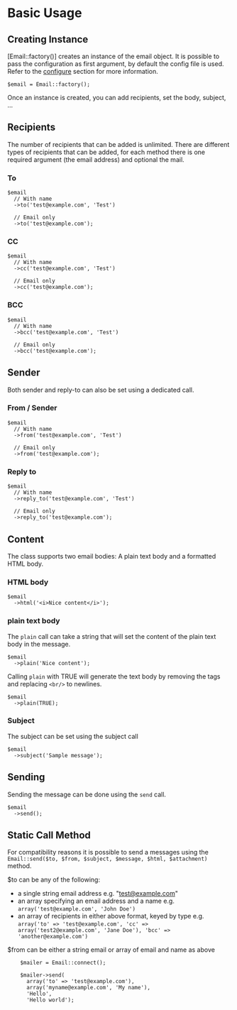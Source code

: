 # Basic Usage

## Creating Instance

[Email::factory()] creates an instance of the email object. It is possible to pass the configuration as first argument, by default the config file is used.
Refer to the [configure](config) section for more information.

~~~
$email = Email::factory();
~~~

Once an instance is created, you can add recipients, set the body, subject, ...

## Recipients

The number of recipients that can be added is unlimited. There are different types of recipients that can be added, for each method there is one required argument (the email address) and optional the mail.

### To
~~~
$email
  // With name
  ->to('test@example.com', 'Test')

  // Email only
  ->to('test@example.com');
~~~

### CC
~~~
$email
  // With name
  ->cc('test@example.com', 'Test')

  // Email only
  ->cc('test@example.com');
~~~

### BCC
~~~
$email
  // With name
  ->bcc('test@example.com', 'Test')

  // Email only
  ->bcc('test@example.com');
~~~

## Sender

Both sender and reply-to can also be set using a dedicated call.

### From / Sender
~~~
$email
  // With name
  ->from('test@example.com', 'Test')

  // Email only
  ->from('test@example.com');
~~~

### Reply to
~~~
$email
  // With name
  ->reply_to('test@example.com', 'Test')

  // Email only
  ->reply_to('test@example.com');
~~~

## Content

The class supports two email bodies: A plain text body and a formatted HTML body.

### HTML body
~~~
$email
  ->html('<i>Nice content</i>');
~~~

### plain text body
The `plain` call can take a string that will set the content of the plain text body in the message.
~~~
$email
  ->plain('Nice content');
~~~
Calling `plain` with TRUE will generate the text body by removing the tags and replacing `<br/>` to newlines.
~~~
$email
  ->plain(TRUE);
~~~

### Subject
The subject can be set using the subject call
~~~
$email
  ->subject('Sample message');
~~~

## Sending
Sending the message can be done using the `send` call.
~~~
$email
  ->send();
~~~


## Static Call Method

For compatibility reasons it is possible to send a messages using the `Email::send($to, $from, $subject, $message, $html, $attachment)` method.

$to can be any of the following:

*  a single string email address e.g. "test@example.com"
*  an array specifying an email address and a name e.g. `array('test@example.com', 'John Doe')`
*  an array of recipients in either above format, keyed by type e.g. `array('to' => 'test@example.com', 'cc' => array('test2@example.com', 'Jane Doe'), 'bcc' => 'another@example.com')`

$from can be either a string email or array of email and name as above

        $mailer = Email::connect();

        $mailer->send(
          array('to' => 'test@example.com'),
          array('myname@example.com', 'My name'),
          'Hello',
          'Hello world');
